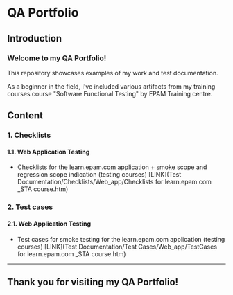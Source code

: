 # QA Portfolio


## Introduction

### Welcome to my QA Portfolio! 
This repository showcases examples of my work and test documentation.

As a beginner in the field, I've included various artifacts from my training courses course "Software Functional Testing" by EPAM Training centre.


## Content


### 1. Checklists

#### 1.1.	Web Application Testing 
- Checklists for the learn.epam.com application + smoke scope and regression scope indication (testing courses) [LINK](Test Documentation/Checklists/Web_app/Checklists for learn.epam.com _STA course.htm)


### 2.	Test cases

#### 2.1.	Web Application Testing 
- Test cases for smoke testing for the learn.epam.com application (testing courses) [LINK](Test Documentation/Test Cases/Web_app/TestCases for learn.epam.com _STA course.htm)


---------------

## Thank you for visiting my QA Portfolio!
